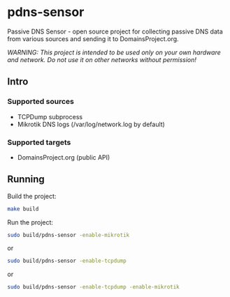 # pdns-sensor
Passive DNS Sensor - open source project for collecting passive DNS data from various sources and sending it to DomainsProject.org.

*WARNING: This project is intended to be used only on your own hardware and network. Do not use it on other networks without permission!*

## Intro 

### Supported sources 

- TCPDump subprocess
- Mikrotik DNS logs (/var/log/network.log by default)

### Supported targets

- DomainsProject.org (public API)

## Running

Build the project:

```bash
make build
```

Run the project:

```bash
sudo build/pdns-sensor -enable-mikrotik
```

or 

```bash
sudo build/pdns-sensor -enable-tcpdump
```

or 

```bash
sudo build/pdns-sensor -enable-tcpdump -enable-mikrotik
```
